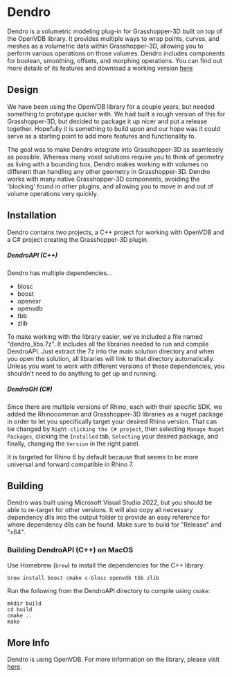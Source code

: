 # Dendro
Dendro is a volumetric modeling plug-in for Grasshopper-3D built on top of the OpenVDB library. It provides multiple ways to wrap points, curves, and meshes as a volumetric data within Grasshopper-3D, allowing you to perform various operations on those volumes. Dendro includes components for boolean, smoothing, offsets, and morphing operations. You can find out more details of its features and download a working version [here](https://www.food4rhino.com/app/dendro)

## Design

We have been using the OpenVDB library for a couple years, but needed something to prototype quicker with. We had built a rough version of this for Grasshopper-3D, but decided to package it up nicer and put a release together. Hopefully it is something to build upon and our hope was it could serve as a starting point to add more features and functionality to.

The goal was to make Dendro integrate into Grasshopper-3D as seamlessly as possible. Whereas many voxel solutions require you to think of geometry as living with a bounding box, Dendro makes working with volumes no different than handling any other geometry in Grasshopper-3D. Dendro works with many native Grasshopper-3D components, avoiding the 'blocking' found in other plugins, and allowing you to move in and out of volume operations very quickly.

## Installation

Dendro contains two projects, a C++ project for working with OpenVDB and a C# project creating the Grasshopper-3D plugin.

##### DendroAPI (C++)
Dendro has multiple dependencies...

* blosc
* boost
* openexr
* openvdb
* tbb
* zlib

To make working with the library easier, we've included a file named "dendro_libs.7z". It includes all the libraries needed to run and compile DendroAPI. Just extract the 7z into the main solution directory and when you open the solution, all libraries will link to that directory automatically. Unless you want to work with different versions of these dependencies, you shouldn't need to do anything to get up and running.

##### DendroGH (C#)
Since there are multiple versions of Rhino, each with their specific SDK, we added the Rhinocommon and Grasshopper-3D libraries as a nuget package in order to let you specifically target your desired Rhino version. That can be changed by `Right-clicking the C# project`, then selecting `Manage Nuget Packages`, clicking the `Installed` tab, `Selecting` your desired package, and finally, changing the `Version` in the right panel.

It is targeted for Rhino 6 by default because that seems to be more universal and forward compatible in Rhino 7.

## Building

Dendro was built using Microsoft Visual Studio 2022, but you should be able to re-target for other versions. It will also copy all necessary dependency dlls into the output folder to provide an easy reference for where dependency dlls can be found. Make sure to build for "Release" and "x64".

### Building DendroAPI (C++) on MacOS

Use Homebrew (`brew`) to install the dependencies for the C++ library:

```
brew install boost cmake c-blosc openvdb tbb zlib
```

Run the following from the DendroAPI directory to compile using `cmake`:

```
mkdir build
cd build
cmake ..
make
```

## More Info

Dendro is using OpenVDB. For more information on the library, please visit [here](http://www.openvdb.org/).

